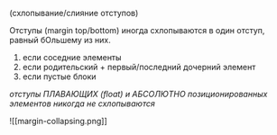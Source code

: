 (схлопывание/слияние отступов)

Отступы (margin top/bottom) иногда схлопываются в один отступ, равный бОльшему из них.

1) если соседние элементы
2) если родительский + первый/последний дочерний элемент
3) если пустые блоки 

*отступы ПЛАВАЮЩИХ (float) и АБСОЛЮТНО позиционированных элементов никогда не схлопываются*

![[margin-collapsing.png]]